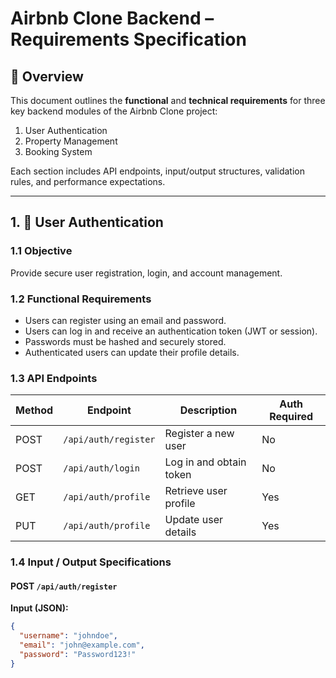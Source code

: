# Airbnb Clone Backend – Requirements Specification

## 🧩 Overview
This document outlines the **functional** and **technical requirements** for three key backend modules of the Airbnb Clone project:
1. User Authentication
2. Property Management
3. Booking System

Each section includes API endpoints, input/output structures, validation rules, and performance expectations.

---

## 1. 🧍 User Authentication

### 1.1 Objective
Provide secure user registration, login, and account management.

### 1.2 Functional Requirements
- Users can register using an email and password.
- Users can log in and receive an authentication token (JWT or session).
- Passwords must be hashed and securely stored.
- Authenticated users can update their profile details.

### 1.3 API Endpoints

| Method | Endpoint | Description | Auth Required |
|--------|-----------|--------------|---------------|
| POST | `/api/auth/register` | Register a new user | No |
| POST | `/api/auth/login` | Log in and obtain token | No |
| GET | `/api/auth/profile` | Retrieve user profile | Yes |
| PUT | `/api/auth/profile` | Update user details | Yes |

### 1.4 Input / Output Specifications

#### POST `/api/auth/register`
**Input (JSON):**
```json
{
  "username": "johndoe",
  "email": "john@example.com",
  "password": "Password123!"
}
